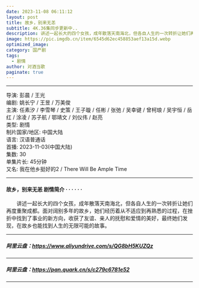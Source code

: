 ```yaml
---
date: 2023-11-08 06:11:12
layout: post
title: 故乡，别来无恙
subtitle: 4K.36集同步更新中.. 
description: 讲述一起长大的四个女孩，成年散落天南海北，但各自人生的一次转折让她们再度重聚成都。面对阔别多年的故乡，她们经历着从不适应到再熟悉的过程，在挫折中找到了事业的新方向...
image: https://pic.imgdb.cn/item/6545d62ec458853aef13a15d.webp
optimized_image: 
category: 国产剧
tags:
  - 剧情
author: 对酒当歌
paginate: true
---
```


---

导演: 彭晨 / 王光  
编剧: 姚长宁 / 王昱 / 万美俊  
主演: 任素汐 / 李雪琴 / 史策 / 王子璇 / 任彬 / 张弛 / 吴幸键 / 曾柯琅 / 吴宇恒 / 岳红 / 涂凌 / 苏子航 / 鄂靖文 / 刘仪伟 / 赵亮  
类型: 剧情  
制片国家/地区: 中国大陆  
语言: 汉语普通话  
首播: 2023-11-03(中国大陆)  
集数: 30  
单集片长: 45分钟  
又名: 我在他乡挺好的2 / There Will Be Ample Time  

---

#### 故乡，别来无恙 剧情简介 · · · · · ·

　　讲述一起长大的四个女孩，成年散落天南海北，但各自人生的一次转折让她们再度重聚成都。面对阔别多年的故乡，她们经历着从不适应到再熟悉的过程，在挫折中找到了事业的新方向，收获了友谊、亲人的抚慰和爱情的美好，最终她们发现，在故乡也能找到人生的无限可能的故事。

---

##### 阿里云盘：<https://www.aliyundrive.com/s/QG8bH5KUZQz>

---

##### 阿里云盘：<https://pan.quark.cn/s/c279c6781e52>

---
